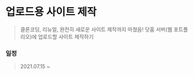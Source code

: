 # 업로드용 사이트 제작
> 클론코딩, 리뉴얼, 완전히 새로운 사이트 제작까지 마쳤음!
> 닷홈 서버(웹 포트폴리오)에 업로드할 사이트 제작하기
### 일정
> 2021.07.15 ~ 